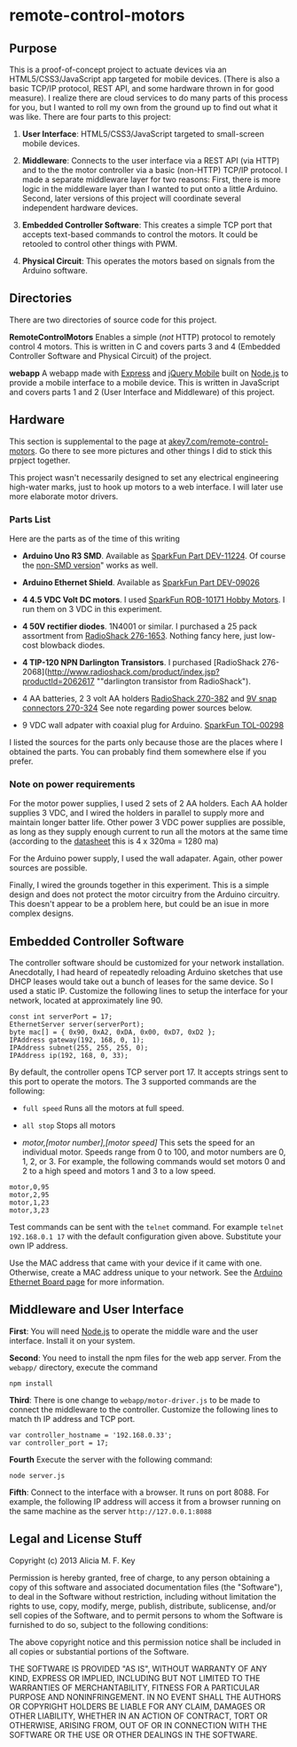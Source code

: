 remote-control-motors
============

## Purpose ##

This is a proof-of-concept project to actuate devices via an HTML5/CSS3/JavaScript app targeted for mobile devices. (There is also a basic TCP/IP protocol, REST API, and some hardware thrown in for good measure). I realize there are cloud services to do many parts of this process for you, but I wanted to roll my own from the ground up to find out what it was like. There are four parts to this project:

1. **User Interface**: HTML5/CSS3/JavaScript targeted to small-screen mobile devices.

2. **Middleware**: Connects to the user interface via a REST API (via HTTP) and to the the motor controller via a basic (non-HTTP) TCP/IP protocol. I made a separate middleware layer for two reasons: First, there is more logic in the middleware layer than I wanted to put onto a little Arduino.  Second, later versions of this project will coordinate several independent hardware devices.

3. **Embedded Controller Software**: This creates a simple TCP port that accepts text-based commands to control the motors. It could be retooled to control other things with PWM.

4. **Physical Circuit**: This operates the motors based on signals from the Arduino software.

## Directories ##

There are two directories of source code for this project.

**RemoteControlMotors** Enables a simple (*not* HTTP) protocol to remotely control 4 motors. This is written in C and covers parts 3 and 4 (Embedded Controller Software and Physical Circuit) of the project.

**webapp** A webapp made with [Express](http://expressjs.org "Express.js homepage") and [jQuery Mobile](http://jquerymobile.com "jQuery Mobile website") built on [Node.js](http://nodejs.org "Node.js homepage") to provide a mobile interface to a mobile device. This is written in JavaScript and covers parts 1 and 2 (User Interface and Middleware) of this project.

## Hardware ##

This section is supplemental to the page at [akey7.com/remote-control-motors](http://akey7.com/remote-control-motors "Remote control motors webpage"). Go there to see more pictures and other things I did to stick this prpject together.

This project wasn't necessarily designed to set any electrical engineering high-water marks, just to hook up motors to a web interface. I will later use more elaborate motor drivers.

### Parts List ###

Here are the parts as of the time of this writing

+ **Arduino Uno R3 SMD**. Available as [SparkFun Part DEV-11224](https://www.sparkfun.com/products/11224? "Arduino Uno R3 SMD on SparkFun"). Of course the [non-SMD version](https://www.sparkfun.com/products/11021 "Non-SMD arduino uno r3")" works as well.

+ **Arduino Ethernet Shield**. Available as [SparkFun Part DEV-09026](https://www.sparkfun.com/products/9026? "Arduino Ethernet shield on AparkFun")

+ **4 4.5 VDC Volt DC motors**. I used [SparkFun ROB-10171 Hobby Motors](https://www.sparkfun.com/products/10171? "Hobby motors on SparkFun"). I run them on 3 VDC in this experiment.

+ **4 50V rectifier diodes**. 1N4001 or similar. I purchased a 25 pack assortment from [RadioShack 276-1653](http://www.radioshack.com/product/index.jsp?productId=2062589&filterName=Type&filterValue=Diodes "25 Pack diodes"). Nothing fancy here, just low-cost blowback diodes.

+ **4 TIP-120 NPN Darlington Transistors**. I purchased [RadioShack 276-2068](http://www.radioshack.com/product/index.jsp?productId=2062617 ""darlington transistor from RadioShack").

+ 4 AA batteries, 2 3 volt AA holders [RadioShack 270-382](http://www.radioshack.com/product/index.jsp?productId=2062238 "2 AA holder") and [9V snap connectors 270-324](http://www.radioshack.com/product/index.jsp?productId=2062218 "9V battery clips") See note regarding power sources below.

+ 9 VDC wall adpater with coaxial plug for Arduino. [SparkFun TOL-00298](https://www.sparkfun.com/products/298 "Sparkfun power adapter.")

I listed the sources for the parts only because those are the places where I obtained the parts. You can probably find them somewhere else if you prefer.

### Note on power requirements ###

For the motor power supplies, I used 2 sets of 2 AA holders. Each AA holder supplies 3 VDC, and I wired the holders in parallel to supply more and maintain longer batter life. Other power 3 VDC power supplies are possible, as long as they supply enough current to run all the motors at the same time (according to the [datasheet](http://www.sparkfun.com/datasheets/Robotics/hobbymotor.JPG "motor datasheet") this is 4 x 320ma = 1280 ma)

For the Arduino power supply, I used the wall adapater. Again, other power sources are possible.

Finally, I wired the grounds together in this experiment. This is a simple design and does not protect the motor circuitry from the Arduino circuitry. This doesn't appear to be a problem here, but could be an isue in more complex designs.

## Embedded Controller Software ##

The controller software should be customized for your network installation. Anecdotally, I had heard of repeatedly reloading Arduino sketches that use DHCP leases would take out a bunch of leases for the same device. So I used a static IP. Customize the following lines to setup the interface for your network, located at approximately line 90.

```
const int serverPort = 17;
EthernetServer server(serverPort);
byte mac[] = { 0x90, 0xA2, 0xDA, 0x00, 0xD7, 0xD2 };
IPAddress gateway(192, 168, 0, 1);
IPAddress subnet(255, 255, 255, 0);
IPAddress ip(192, 168, 0, 33);
```

By default, the controller opens TCP server port 17. It accepts strings sent to this port to operate the motors. The 3 supported commands are the following:

+ `full speed` Runs all the motors at full speed.

+ `all stop` Stops all motors

+ *motor,[motor number],[motor speed]* This sets the speed for an individual motor. Speeds range from 0 to 100, and motor numbers are 0, 1, 2, or 3. For example, the following commands would set motors 0 and 2 to a high speed and motors 1 and 3 to a low speed.

```
motor,0,95
motor,2,95
motor,1,23
motor,3,23
```

Test commands can be sent with the `telnet` command. For example `telnet 192.168.0.1 17` with the default configuration given above. Substitute your own IP address.

Use the MAC address that came with your device if it came with one. Otherwise, create a MAC address unique to your network. See the [Arduino Ethernet Board page](http://arduino.cc/en/Main/ArduinoBoardEthernet "Arduino Ethernet board") for more information.

## Middleware and User Interface ##

**First**: You will need [Node.js](http://nodejs.org "Node.js homepage") to operate the middle ware and the user interface. Install it on your system.

**Second**: You need to install the npm files for the web app server. From the `webapp/` directory, execute the command

```
npm install
```

 **Third**: There is one change to `webapp/motor-driver.js` to be made to connect the middleware to the controller. Customize the following lines to match th IP address and TCP port.

```
var controller_hostname = '192.168.0.33';
var controller_port = 17;
```

**Fourth** Execute the server with the following command:

```
node server.js
```

**Fifth**: Connect to the interface with a browser. It runs on port 8088. For example, the following IP address will access it from a browser running on the same machine as the server `http://127.0.0.1:8088`

## Legal and License Stuff ##

Copyright (c) 2013 Alicia M. F. Key

Permission is hereby granted, free of charge, to any person obtaining a 
copy of this software and associated documentation files (the 
"Software"), to deal in the Software without restriction, including 
without limitation the rights to use, copy, modify, merge, publish, 
distribute, sublicense, and/or sell copies of the Software, and to 
permit persons to whom the Software is furnished to do so, subject to 
the following conditions:

The above copyright notice and this permission notice shall be included 
in all copies or substantial portions of the Software.

THE SOFTWARE IS PROVIDED "AS IS", WITHOUT WARRANTY OF ANY KIND, EXPRESS 
OR IMPLIED, INCLUDING BUT NOT LIMITED TO THE WARRANTIES OF 
MERCHANTABILITY, FITNESS FOR A PARTICULAR PURPOSE AND NONINFRINGEMENT. 
IN NO EVENT SHALL THE AUTHORS OR COPYRIGHT HOLDERS BE LIABLE FOR ANY 
CLAIM, DAMAGES OR OTHER LIABILITY, WHETHER IN AN ACTION OF CONTRACT, 
TORT OR OTHERWISE, ARISING FROM, OUT OF OR IN CONNECTION WITH THE 
SOFTWARE OR THE USE OR OTHER DEALINGS IN THE SOFTWARE.
